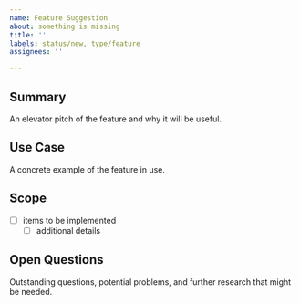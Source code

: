 ```yaml
---
name: Feature Suggestion
about: something is missing
title: ''
labels: status/new, type/feature
assignees: ''

---
```


<!-- Something is missing! -->

## Summary

An elevator pitch of the feature and why it will be useful.

## Use Case

A concrete example of the feature in use.

## Scope

- [ ] items to be implemented
  - [ ] additional details

## Open Questions

Outstanding questions, potential problems, and further research that might be needed.
